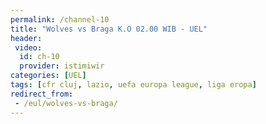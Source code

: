 ```yaml
---
permalink: /channel-10
title: "Wolves vs Braga K.O 02.00 WIB - UEL"
header:
 video:
  id: ch-10
  provider: istimiwir
categories: [UEL]
tags: [cfr cluj, lazio, uefa europa league, liga eropa]
redirect_from:
 - /eul/wolves-vs-braga/
---
```

